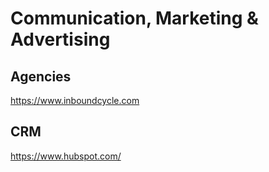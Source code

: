 # Communication, Marketing & Advertising

## Agencies
https://www.inboundcycle.com

## CRM
https://www.hubspot.com/
